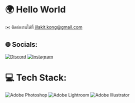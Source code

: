 # 🌍 Hello World
✉️ ติดต่องานได้ที่ [jilakit.kong@gmail.com](mailto:jilakit.kong@gmail.com)


## 🌐 Socials:
[![Discord](https://img.shields.io/badge/Discord-%237289DA.svg?logo=discord&logoColor=white)](https://discord.gg/risktakerleek1700) [![Instagram](https://img.shields.io/badge/Instagram-%23E4405F.svg?logo=Instagram&logoColor=white)](https://instagram.com/g0ngger._) 

# 💻 Tech Stack:
![Adobe Photoshop](https://img.shields.io/badge/adobe%20photoshop-%2331A8FF.svg?style=for-the-badge&logo=adobe%20photoshop&logoColor=white) ![Adobe Lightroom](https://img.shields.io/badge/Adobe%20Lightroom-31A8FF.svg?style=for-the-badge&logo=Adobe%20Lightroom&logoColor=white) ![Adobe Illustrator](https://img.shields.io/badge/adobe%20illustrator-%23FF9A00.svg?style=for-the-badge&logo=adobe%20illustrator&logoColor=white)

<!-- Proudly created with GPRM ( https://gprm.itsvg.in ) -->
